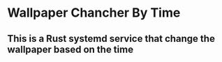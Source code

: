 # Wallpaper Chancher By Time

## This is a Rust systemd service that change the wallpaper based on the time
